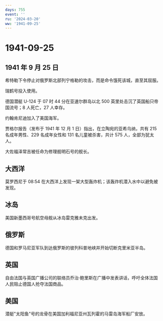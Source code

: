 ```yaml
---
days: 755
event: ''
ru: '2024-03-20'
ww: '1941-09-25'
---
```


# 1941-09-25

## 1941 年 9 月 25 日

希特勒下令停止对俄罗斯北部列宁格勒的攻击，而是命令饿死该城，直至其屈服。

瑞鹤号投入使用。

德国潜艇 U-124 于 07 时 44 分在亚速尔群岛以北 500
英里处击沉了英国船只帝国流号；8 人死亡，27 人幸存。

约翰肯尼迪加入了美国海军。

贾格尔报告（发布于 1941 年 12 月 1 日）指出，在立陶宛的亚希乌纳，共有
215 名成年男性、229 名成年女性和 131 名儿童被杀害，共计 575
人，全部为犹太人。

大佐福泽常吉被任命为修理舰明石号的舰长。

## 大西洋

莫罗西尼于 08:54
在大西洋上发现一架大型轰炸机；该轰炸机潜入水中以避免被发现。

## 冰岛

美国新墨西哥号航空母舰从冰岛雷克雅未克出发。

## 俄罗斯

德国和罗马尼亚军队到达俄罗斯的彼列科普地峡并开始切断克里米亚半岛。

## 英国

自由法国与英国广播公司的联络员乔治·鲍里斯在广播中发表讲话，呼吁全体法国人民阻止德国人抢夺法国商品。

## 美国

潜艇"太阳鱼"号的龙骨在美国加利福尼亚州瓦列霍的马雷岛海军船厂安放。